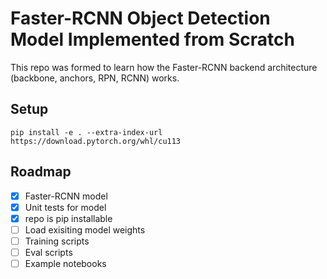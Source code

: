 # Faster-RCNN Object Detection Model Implemented from Scratch

This repo was formed to learn how the Faster-RCNN backend architecture (backbone, anchors, RPN, RCNN) works.


## Setup
```
pip install -e . --extra-index-url https://download.pytorch.org/whl/cu113
```
## Roadmap
- [x] Faster-RCNN model  
- [x] Unit tests for model  
- [x] repo is pip installable
- [ ] Load exisiting model weights  
- [ ] Training scripts  
- [ ] Eval scripts  
- [ ] Example notebooks  
